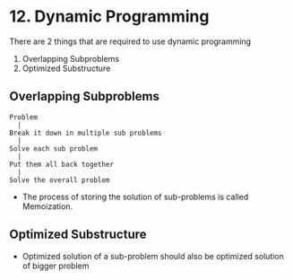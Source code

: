 # 12. Dynamic Programming

There are 2 things that are required to use dynamic programming

1. Overlapping Subproblems
2. Optimized Substructure

## Overlapping Subproblems

```
Problem 
  |
Break it down in multiple sub problems
  |
Solve each sub problem
  |
Put them all back together
  |
Solve the overall problem
```

- The process of storing the solution of sub-problems is called Memoization.

## Optimized Substructure

- Optimized solution of a sub-problem should also be optimized solution of bigger problem
